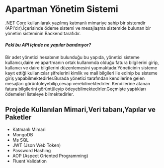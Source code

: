# Apartman Yönetim Sistemi
.NET Core kullanılarak yazılmış katmanlı mimariye sahip bir sistemdir (API'dır).İçerisinde ödeme sistemi ve mesajlaşma sistemide bulunan bir yönetim sisteminin Backend tarafıdır.  
  
##### Peki bu API içinde ne yapılar barıdırıyor?  
Bir adet yönetici hesabının bulunduğu bu yapıda, yönetici sisteme kullanıcı,daire ve apartmanın ortak kullanımda olduğu fatura bilgilerini girip, kullanıcı ve daire bilgilerini düzenlemesini yapmaktadır.Yöneticinin sisteme kayıt ettiği kullanıcılar şifrelerini kimlik ve mail bilgileri ile edinip bu sisteme giriş yapabilmektedirler.Burada yönetici tarafından kendilerine gelen mesajları görüntüleyebilip,cevap verebilmektedirler.
Kendilerine atanan fatura bilgilerini görüntüleyip ödeyebilmektedirler.Geçmişte yaptıkları ödemeleri listeleye bilmektedirler.

  
## Projede Kullanılan Mimari,Veri tabanı,Yapılar ve Paketler   

* Katmanlı Mimari
* MongoDB
* Ms SQL  
* JWT (Json Web Token)
* Password Hashing
* AOP (Aspect Oriented Programming)
* Fluent Validation

  





